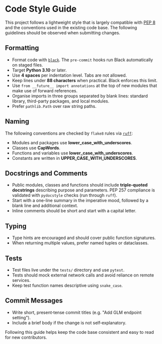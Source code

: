 # Code Style Guide

This project follows a lightweight style that is largely compatible with
[PEP&nbsp;8](https://peps.python.org/pep-0008/) and the conventions used in the
existing code base. The following guidelines should be observed when submitting
changes.

## Formatting
- Format code with [`black`](https://black.readthedocs.io/). The
  `pre-commit` hooks run Black automatically on staged files.
- Target **Python 3.10** or later.
- Use **4 spaces** per indentation level. Tabs are not allowed.
- Keep lines under **88 characters** when practical. Black enforces this
  limit.
- Use `from __future__ import annotations` at the top of new modules that make
  use of forward references.
- Organise imports in three groups separated by blank lines: standard
  library, third-party packages, and local modules.
- Prefer `pathlib.Path` over raw string paths.

## Naming
The following conventions are checked by `flake8` rules via
[`ruff`](https://docs.astral.sh/ruff/):

- Modules and packages use **lower_case_with_underscores**.
- Classes use **CapWords**.
- Functions and variables use **lower_case_with_underscores**.
- Constants are written in **UPPER_CASE_WITH_UNDERSCORES**.

## Docstrings and Comments
- Public modules, classes and functions should include **triple-quoted
  docstrings** describing purpose and parameters. PEP 257 compliance is
  validated with `pydocstyle` checks (run through `ruff`).
- Start with a one-line summary in the imperative mood, followed by a blank
  line and additional context.
- Inline comments should be short and start with a capital letter.

## Typing
- Type hints are encouraged and should cover public function signatures.
- When returning multiple values, prefer named tuples or dataclasses.

## Tests
- Test files live under the `tests/` directory and use `pytest`.
- Tests should mock external network calls and avoid reliance on remote
  services.
- Keep test function names descriptive using `snake_case`.

## Commit Messages
- Write short, present‑tense commit titles (e.g. "Add GLM endpoint setting").
- Include a brief body if the change is not self‑explanatory.

Following this guide helps keep the code base consistent and easy to read for
new contributors.
